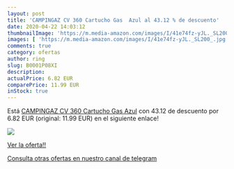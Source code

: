 ```yaml
---
layout: post
title: 'CAMPINGAZ CV 360 Cartucho Gas  Azul al 43.12 % de descuento'
date: 2020-04-22 14:03:12
thumbnailImage: 'https://m.media-amazon.com/images/I/41e74fz-yJL._SL200_.jpg'
images: [ 'https://m.media-amazon.com/images/I/41e74fz-yJL._SL200_.jpg' ]
comments: true
category: ofertas
author: ring
slug: B0001P08XI
description:
actualPrice: 6.82 EUR
comparePrice: 11.99 EUR
inStock: true
---
```


Está [CAMPINGAZ CV 360 Cartucho Gas  Azul](https://www.amazon.com/dp/B0001P08XI/?tag=redken08-20) con 43.12 de descuento por 6.82 EUR (original: 11.99 EUR) en el siguiente enlace!

[![](https://m.media-amazon.com/images/I/41e74fz-yJL._SL200_.jpg)](https://www.amazon.com/dp/B0001P08XI/?tag=redken08-20)

[Ver la oferta!!](https://www.amazon.com/dp/B0001P08XI/?tag=redken08-20)

[Consulta otras ofertas en nuestro canal de telegram](https://t.me/s/ofertas25)
